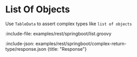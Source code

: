 # List Of Objects

Use `TableData` to assert complex types like `list of objects`

:include-file: examples/rest/springboot/list.groovy

:include-json: examples/rest/springboot/complex-return-type/response.json {title: "Response"}